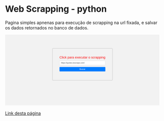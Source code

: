 # Web Scrapping - python

Pagina simples apnenas para execução de scrapping na url fixada, e salvar os dados retornados no banco de dados.

![scrapcitacoes](images/scrapcitacoes.png)

[Link desta página](https://autoresscrapp.herokuapp.com/)

